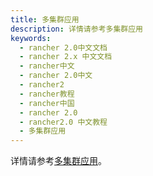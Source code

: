 ```yaml
---
title: 多集群应用
description: 详情请参考多集群应用
keywords:
  - rancher 2.0中文文档
  - rancher 2.x 中文文档
  - rancher中文
  - rancher 2.0中文
  - rancher2
  - rancher教程
  - rancher中国
  - rancher 2.0
  - rancher2.0 中文教程
  - 多集群应用
---
```


详情请参考[多集群应用](/docs/rancher2/helm-charts/legacy-catalogs/multi-cluster-apps/_index)。
